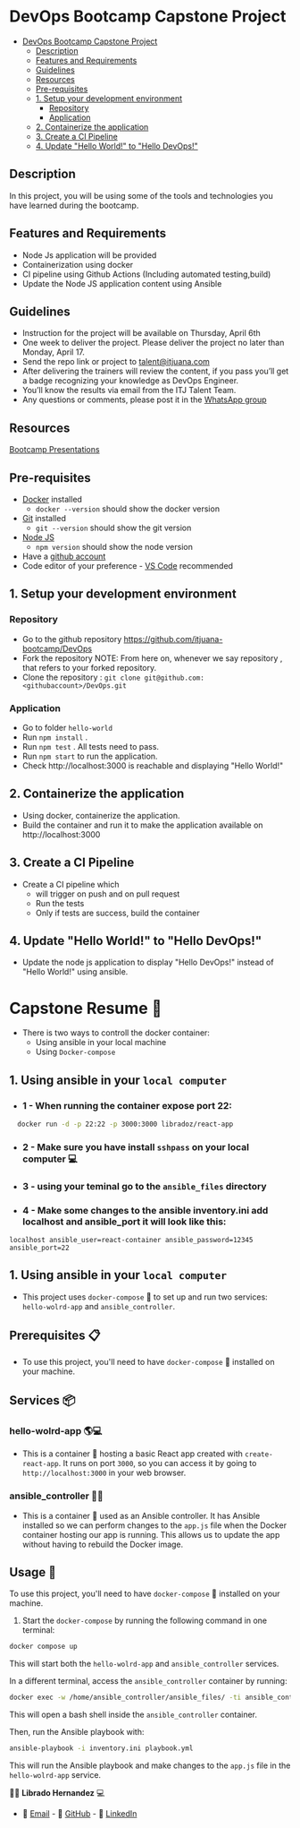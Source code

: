 # DevOps Bootcamp Capstone Project
- [DevOps Bootcamp Capstone Project](#devops-bootcamp-capstone-project)
  - [Description](#description)
  - [Features and Requirements](#features-and-requirements)
  - [Guidelines](#guidelines)
  - [Resources](#resources)
  - [Pre-requisites](#pre-requisites)
  - [1. Setup your development environment](#1-setup-your-development-environment)
    - [Repository](#repository)
    - [Application](#application)
  - [2. Containerize the application](#2-containerize-the-application)
  - [3. Create a CI Pipeline](#3-create-a-ci-pipeline)
  - [4. Update "Hello World!" to "Hello DevOps!"](#4-update-hello-world-to-hello-devops)

## Description
In this project, you will be using some of the tools and technologies you have learned during the bootcamp.

## Features and Requirements
- Node Js application will be provided
- Containerization using docker
- CI pipeline using Github Actions (Including automated testing,build)
- Update the Node JS application content using Ansible

## Guidelines
- Instruction for the project will be available on Thursday, April 6th
- One week to deliver the project. Please deliver the project no later than Monday, April 17.
- Send the repo link or project to talent@itjuana.com
- After delivering the trainers will review the content, if you pass you’ll get a badge recognizing your knowledge as DevOps Engineer.
- You’ll know the results via email from the ITJ Talent Team.
- Any questions or comments, please post it in the [WhatsApp group](https://chat.whatsapp.com/KiirrKYAJ3SINrDn1pLZ7C)

## Resources
[Bootcamp Presentations](https://github.com/itjuana-bootcamp/DevOps/tree/main/Presentations)

## Pre-requisites

* [Docker](https://docs.docker.com/desktop/) installed
  * `docker --version` should show the docker version
* [Git](https://github.com/git-guides/install-git) installed
  * `git --version` should show the git version
* [Node JS](https://nodejs.org/en/download/package-manager/)
  * `npm version` should show the node version
* Have a [github account](https://github.com/join)
* Code editor of your preference - [VS Code](https://code.visualstudio.com/download) recommended

## 1. Setup your development environment

### Repository
- Go to the github repository https://github.com/itjuana-bootcamp/DevOps
- Fork the repository
NOTE: From here on, whenever we say repository , that refers to your forked repository.
- Clone the repository : `git clone git@github.com:<githubaccount>/DevOps.git`

### Application
- Go to folder `hello-world`
- Run `npm install` .
- Run `npm test` . All tests need to pass.
- Run `npm start` to run the application.
- Check http://localhost:3000 is reachable and displaying "Hello World!"

## 2. Containerize the application
- Using docker, containerize the application.
- Build the container and run it to make the application available on http://localhost:3000

## 3. Create a CI Pipeline 
- Create a CI pipeline which 
     - will trigger on push and on pull request
     - Run the tests
     - Only if tests are success, build the container

## 4. Update "Hello World!" to "Hello DevOps!"
- Update the node js application to display "Hello DevOps!" instead of "Hello World!" using ansible.



Capstone Resume 🚀
==================

-   There is two ways to controll the docker container:
    -   Using ansible in your local machine
    -   Using `Docker-compose` 

1\. Using ansible in your `local computer`
------------------------------------------

 - ### 1 - When running the container expose port 22:


```sh
  docker run -d -p 22:22 -p 3000:3000 libradoz/react-app
```

 - ### 2 - Make sure you have install `sshpass` on your local computer 💻

 - ### 3 - using your teminal go to the `ansible_files` directory

 - ### 4 - Make some changes to the ansible inventory.ini add localhost and ansible_port it will look like this:
    
  ```[target1]
  localhost ansible_user=react-container ansible_password=12345 ansible_port=22
  ```
    
1\. Using ansible in your `local computer`
------------------------------------------
  - This project uses `docker-compose` 🐳 to set up and run two services: `hello-wolrd-app` and `ansible_controller`.

## Prerequisites 📋

  - To use this project, you'll need to have `docker-compose` 🐳 installed on your machine.

## Services 📦

### hello-wolrd-app 🌎💻
  - This is a container 🐳 hosting a basic React app created with `create-react-app`. It runs on port `3000`, so you can access it by going to `http://localhost:3000` in your web browser.

### ansible_controller 🤖🧠
  - This is a container 🐳 used as an Ansible controller. It has Ansible installed so we can perform changes to the `app.js` file when the Docker container hosting our app is running. This allows us to update the app without having to rebuild the Docker image.

## Usage 🔧

To use this project, you'll need to have `docker-compose` 🐳 installed on your machine.

1. Start the `docker-compose` by running the following command in one terminal:
```sh
docker compose up 
```

This will start both the `hello-wolrd-app` and `ansible_controller` services.

In a different terminal, access the `ansible_controller` container by running:

```sh
docker exec -w /home/ansible_controller/ansible_files/ -ti ansible_controller bash
```
This will open a bash shell inside the `ansible_controller` container.

Then, run the Ansible playbook with:
```sh
ansible-playbook -i inventory.ini playbook.yml
```
This will run the Ansible playbook and make changes to the `app.js` file in the `hello-wolrd-app` service.

👨‍💻 **Librado Hernandez** 💻 

- 📧 [Email](mailto:librado.cruzmx@gmail.com) - 🔗 [GitHub](https://github.com/libradito) - 💼 [LinkedIn](https://www.linkedin.com/in/librado-dev/)
